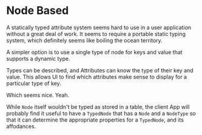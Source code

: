 #  Node Based

A statically typed attribute system seems hard to use in a user application without a great deal of work. It seems to require a portable static typing system, which definitely seems like boiling the ocean territory.

A simpler option is to use a single type of node for keys and value that supports a dynamic type.

Types can be described, and Attributes can know the type of their key and value. This allows UI to find which attributes make sense to display for a particular type of key.

Which seems nice. Yeah.

While `Node` itself wouldn't be typed as stored in a table, the client App will probably find it useful to have a `TypedNode` that has a `Node` and a `NodeType` so that it can determine the appropriate properties for a `TypedNode`, and its affodances.
